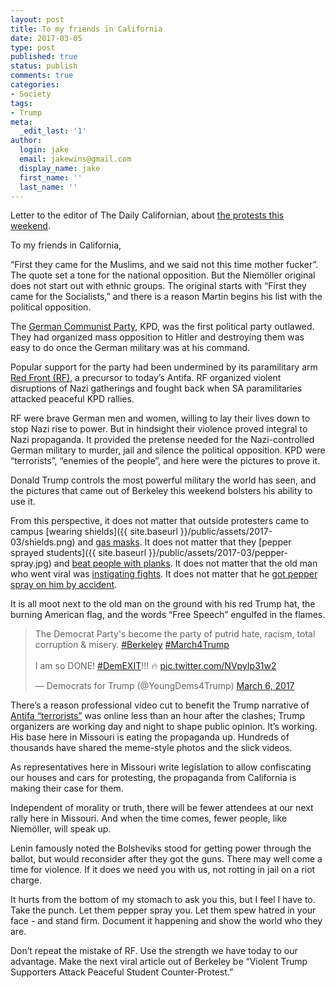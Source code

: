 ```yaml
---
layout: post
title: To my friends in California
date: 2017-03-05
type: post
published: true
status: publish
comments: true
categories:
- Society
tags:
- Trump
meta:
  _edit_last: '1'
author:
  login: jake
  email: jakewins@gmail.com
  display_name: jake
  first_name: ''
  last_name: ''
---
```


Letter to the editor of The Daily Californian, about [the protests this weekend](https://www.washingtonpost.com/news/post-nation/wp/2017/03/05/pro-trump-rally-in-berkeley-turns-violent-as-protesters-clash-with-the-presidents-supporters/).

To my friends in California,

“First they came for the Muslims, and we said not this time mother fucker”. The quote set a tone for the national opposition. But the Niemöller original does not start out with ethnic groups. The original starts with “First they came for the Socialists,” and there is a reason Martin begins his list with the political opposition.

<!--more-->

The [German Communist Party](https://en.wikipedia.org/wiki/Communist_Party_of_Germany), KPD, was the first political party outlawed. They had organized mass opposition to Hitler and destroying them was easy to do once the German military was at his command.

Popular support for the party had been undermined by its paramilitary arm [Red Front (RF)](https://en.wikipedia.org/wiki/Roter_Frontk%C3%A4mpferbund), a precursor to today’s Antifa. RF organized violent disruptions of Nazi gatherings and fought back when SA paramilitaries attacked peaceful KPD rallies.

RF were brave German men and women, willing to lay their lives down to stop Nazi rise to power. But in hindsight their violence proved integral to Nazi propaganda. It provided the pretense needed for the Nazi-controlled German military to murder, jail and silence the political opposition. KPD were “terrorists”, “enemies of the people”, and here were the pictures to prove it.

Donald Trump controls the most powerful military the world has seen, and the pictures that came out of Berkeley this weekend bolsters his ability to use it.

From this perspective, it does not matter that outside protesters came to campus [wearing shields]({{ site.baseurl }}/public/assets/2017-03/shields.png) and [gas masks](https://twitter.com/DukeNukemSez/status/838580173154959360). It does not matter that they [pepper sprayed students]({{ site.baseurl }}/public/assets/2017-03/pepper-spray.jpg) and [beat people with planks](https://twitter.com/MAGA_shopper/status/838248736182702084). It does not matter that the old man who went viral was [instigating fights](https://twitter.com/BaronBavis/status/838133766111428608). It does not matter that he [got pepper spray on him by accident](https://twitter.com/RealJack/status/838221290351783936).

It is all moot next to the old man on the ground with his red Trump hat, the burning American flag, and the words “Free Speech” engulfed in the flames.

<blockquote class="twitter-tweet" data-lang="en"><p lang="en" dir="ltr">The Democrat Party&#39;s become the party of putrid hate, racism, total corruption &amp; misery. <a href="https://twitter.com/hashtag/Berkeley?src=hash">#Berkeley</a> <a href="https://twitter.com/hashtag/March4Trump?src=hash">#March4Trump</a><br><br>I am so DONE! <a href="https://twitter.com/hashtag/DemEXIT?src=hash">#DemEXIT</a>!!! 🔥 <a href="https://t.co/NVpyIp31w2">pic.twitter.com/NVpyIp31w2</a></p>&mdash; Democrats for Trump (@YoungDems4Trump) <a href="https://twitter.com/YoungDems4Trump/status/838673296833011712">March 6, 2017</a></blockquote>
<script async src="//platform.twitter.com/widgets.js" charset="utf-8"></script>

There’s a reason professional video cut to benefit the Trump narrative of [Antifa “terrorists”](http://ijr.com/2017/03/817178-berkeley-riot-explodes-trump-supporters-beaten-to-ground-as-rally-turns-into-bloody-nightmare/) was online less than an hour after the clashes; Trump organizers are working day and night to shape public opinion. It’s working. His base here in Missouri is eating the propaganda up. Hundreds of thousands have shared the meme-style photos and the slick videos.

As representatives here in Missouri write legislation to allow confiscating our houses and cars for protesting, the propaganda from California is making their case for them.

Independent of morality or truth, there will be fewer attendees at our next rally here in Missouri. And when the time comes, fewer people, like Niemöller, will speak up.

Lenin famously noted the Bolsheviks stood for getting power through the ballot, but would reconsider after they got the guns. There may well come a time for violence. If it does we need you with us, not rotting in jail on a riot charge.

It hurts from the bottom of my stomach to ask you this, but I feel I have to. Take the punch. Let them pepper spray you. Let them spew hatred in your face - and stand firm. Document it happening and show the world who they are.

Don’t repeat the mistake of RF. Use the strength we have today to our advantage. Make the next viral article out of Berkeley be “Violent Trump Supporters Attack Peaceful Student Counter-Protest.”
